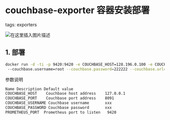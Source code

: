 # couchbase-exporter 容器安装部署
tags: exporters
<!-- catalog: ~couchbase-exporter~ -->

![在这里插入图片描述](https://i-blog.csdnimg.cn/blog_migrate/c8001dc6f3c56268386b47b16dcdb333.png)




## 1. 部署

```bash
docker run -d -ti -p 9420:9420 -e COUCHBASE_HOST=128.196.0.100 -e COUCHBASE_PORT=8091 totvslabs/couchbase-exporter  
 --couchbase.username=root --couchbase.password=222222 --couchbase.url='128.196.0.98:8091'
```
参数说明

```bash
Name Description Default value
COUCHBASE_HOST    Couchbase host address    127.0.0.1
COUCHBASE_PORT    Couchbase port address    8091
COUCHBASE_USERNAME Couchbase username       xxx
COUCHBASE_PASSWORD Couchbase password       xxx
PROMETHEUS_PORT  Prometheus port to listen   9420
```

